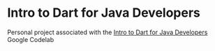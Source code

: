 # Intro to Dart for Java Developers

Personal project associated with the
[Intro to Dart for Java Developers](https://codelabs.developers.google.com/codelabs/from-java-to-dart?hl=en)
Google Codelab
